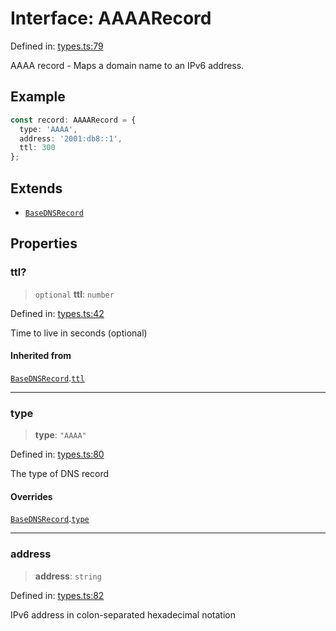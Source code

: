 # Interface: AAAARecord

Defined in: [types.ts:79](https://github.com/Nick2bad4u/dnsValidator/blob/main/src/types.ts#L79)

AAAA record - Maps a domain name to an IPv6 address.

## Example

```typescript
const record: AAAARecord = {
  type: 'AAAA',
  address: '2001:db8::1',
  ttl: 300
};
```

## Extends

- [`BaseDNSRecord`](BaseDNSRecord.md)

## Properties

### ttl?

> `optional` **ttl**: `number`

Defined in: [types.ts:42](https://github.com/Nick2bad4u/dnsValidator/blob/main/src/types.ts#L42)

Time to live in seconds (optional)

#### Inherited from

[`BaseDNSRecord`](BaseDNSRecord.md).[`ttl`](BaseDNSRecord.md#ttl)

***

### type

> **type**: `"AAAA"`

Defined in: [types.ts:80](https://github.com/Nick2bad4u/dnsValidator/blob/main/src/types.ts#L80)

The type of DNS record

#### Overrides

[`BaseDNSRecord`](BaseDNSRecord.md).[`type`](BaseDNSRecord.md#type)

***

### address

> **address**: `string`

Defined in: [types.ts:82](https://github.com/Nick2bad4u/dnsValidator/blob/main/src/types.ts#L82)

IPv6 address in colon-separated hexadecimal notation
